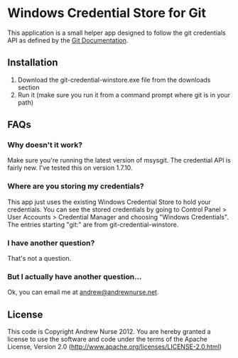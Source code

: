 # Windows Credential Store for Git
This application is a small helper app designed to follow the git credentials API as defined by the [Git Documentation](https://github.com/gitster/git-htmldocs/blob/master/technical/api-credentials.txt).
## Installation

1. Download the git-credential-winstore.exe file from the downloads section
2. Run it (make sure you run it from a command prompt where git is in your path)

## FAQs

### Why doesn't it work?
Make sure you're running the latest version of msysgit. The credential API is fairly new. I've tested this on version 1.7.10.

### Where are you storing my credentials?
This app just uses the existing Windows Credential Store to hold your credentials. You can see the stored credentials by going to Control Panel > User Accounts > Credential Manager and choosing "Windows Credentials". The entries starting "git:" are from git-credential-winstore.

### I have another question?
That's not a question.

### But I actually have another question...
Ok, you can email me at [andrew@andrewnurse.net](mailto:andrew@andrewnurse.net).

## License
This code is Copyright Andrew Nurse 2012. You are hereby granted a license to use the software and code under the terms of the Apache License, Version 2.0 (http://www.apache.org/licenses/LICENSE-2.0.html)